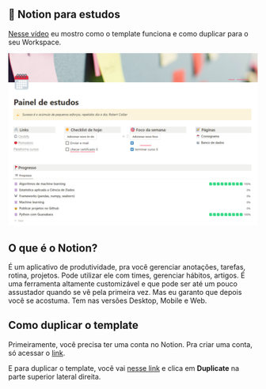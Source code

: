 <h2 align="left">
  📝 Notion para estudos
</h2>

[Nesse vídeo](https://www.youtube.com/watch?v=SJaZsc4LPhQ&t=1sE) eu mostro como o template funciona e como duplicar para o seu Workspace.

<p align="left">
  <img src="https://github.com/letpires/NotionParaEstudos/blob/main/template.png" >
</p>

## O que é o Notion?

É um aplicativo de produtividade, pra você gerenciar anotações, tarefas, rotina, projetos. Pode utilizar ele com times, gerenciar hábitos, artigos. É uma ferramenta altamente customizável e que pode ser até um pouco assustador quando se vê pela primeira vez. Mas eu garanto que depois você se acostuma. Tem nas versões Desktop, Mobile e Web.


## Como duplicar o template

Primeiramente, você precisa ter uma conta no Notion. Pra criar uma conta, só acessar o [link](https://www.notion.so/signup). 

E para duplicar o template, você vai [nesse link](https://leticiapires.notion.site/Painel-de-estudos-9bb2a526aa9045b3b73f7b618edcf2c7) e clica em **Duplicate** na parte superior lateral direita.
